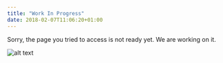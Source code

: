 ```yaml
---
title: "Work In Progress"
date: 2018-02-07T11:06:20+01:00
---
```


Sorry, the page you tried to access is not ready yet. We are working on it.

![alt text](https://thumbs.gfycat.com/HairyRewardingHermitcrab-max-1mb.gif "Building...")
